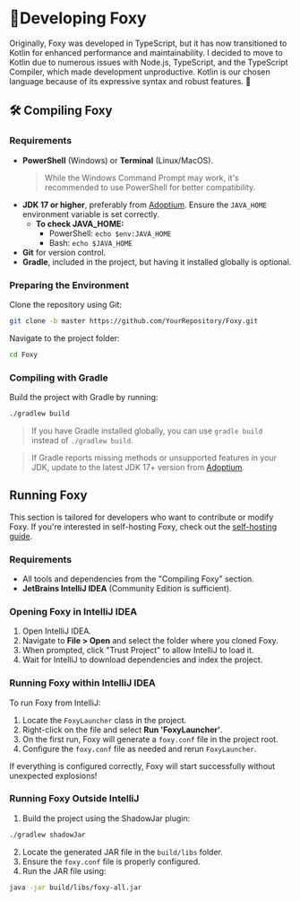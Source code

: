 # 👩‍Developing Foxy

Originally, Foxy was developed in TypeScript, but it has now transitioned to Kotlin for enhanced performance and maintainability. I decided to move to Kotlin due to numerous issues with Node.js, TypeScript, and the TypeScript Compiler, which made development unproductive. Kotlin is our chosen language because of its expressive syntax and robust features. 💖

## 🛠️ Compiling Foxy

### Requirements

- **PowerShell** (Windows) or **Terminal** (Linux/MacOS).
  > While the Windows Command Prompt may work, it's recommended to use PowerShell for better compatibility.
- **JDK 17 or higher**, preferably from [Adoptium](https://adoptium.net/). Ensure the `JAVA_HOME` environment variable is set correctly.
    - **To check JAVA\_HOME:**
        - PowerShell: `echo $env:JAVA_HOME`
        - Bash: `echo $JAVA_HOME`
- **Git** for version control.
- **Gradle**, included in the project, but having it installed globally is optional.

### Preparing the Environment

Clone the repository using Git:

```bash
git clone -b master https://github.com/YourRepository/Foxy.git
```

Navigate to the project folder:

```bash
cd Foxy
```

### Compiling with Gradle

Build the project with Gradle by running:

```bash
./gradlew build
```

> If you have Gradle installed globally, you can use `gradle build` instead of `./gradlew build`.

> If Gradle reports missing methods or unsupported features in your JDK, update to the latest JDK 17+ version from [Adoptium](https://adoptium.net/).

## Running Foxy

This section is tailored for developers who want to contribute or modify Foxy. If you're interested in self-hosting Foxy, check out the [self-hosting guide](SELF-HOSTING.md).

### Requirements

- All tools and dependencies from the "Compiling Foxy" section.
- **JetBrains IntelliJ IDEA** (Community Edition is sufficient).

### Opening Foxy in IntelliJ IDEA

1. Open IntelliJ IDEA.
2. Navigate to **File > Open** and select the folder where you cloned Foxy.
3. When prompted, click "Trust Project" to allow IntelliJ to load it.
4. Wait for IntelliJ to download dependencies and index the project.

### Running Foxy within IntelliJ IDEA

To run Foxy from IntelliJ:

1. Locate the `FoxyLauncher` class in the project.
2. Right-click on the file and select **Run 'FoxyLauncher'**.
3. On the first run, Foxy will generate a `foxy.conf` file in the project root.
4. Configure the `foxy.conf` file as needed and rerun `FoxyLauncher`.

If everything is configured correctly, Foxy will start successfully without unexpected explosions!

### Running Foxy Outside IntelliJ

1. Build the project using the ShadowJar plugin:

```bash
./gradlew shadowJar
```

2. Locate the generated JAR file in the `build/libs` folder.
3. Ensure the `foxy.conf` file is properly configured.
4. Run the JAR file using:

```bash
java -jar build/libs/foxy-all.jar
```
